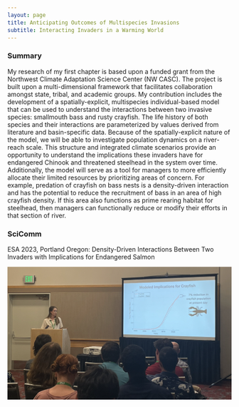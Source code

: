 ```yaml
---
layout: page
title: Anticipating Outcomes of Multispecies Invasions
subtitle: Interacting Invaders in a Warming World
---
```

### Summary
My research of my first chapter is based upon a funded grant from the Northwest Climate Adaptation Science Center (NW CASC). The project is built upon a multi-dimensional framework that facilitates collaboration amongst state, tribal, and academic groups. My contribution includes the development of a spatially-explicit, multispecies individual-based model that can be used to understand the interactions between two invasive species: smallmouth bass and rusty crayfish. The life history of both species and their interactions are parameterized by values derived from literature and basin-specific data. Because of the spatially-explicit nature of the model, we will be able to investigate population dynamics on a river-reach scale. This structure and integrated climate scenarios provide an opportunity to understand the implications these invaders have for endangered Chinook and threatened steelhead in the system over time. Additionally, the model will serve as a tool for managers to more efficiently allocate their limited resources by prioritizing areas of concern. For example, predation of crayfish on bass nests is a density-driven interaction and has the potential to reduce the recruitment of bass in an area of high crayfish density. If this area also functions as prime rearing habitat for steelhead, then managers can functionally reduce or modify their efforts in that section of river.

### SciComm
ESA 2023, Portland Oregon: Density-Driven Interactions Between Two Invaders with Implications for Endangered Salmon

![model](assets/img/esa.png)
